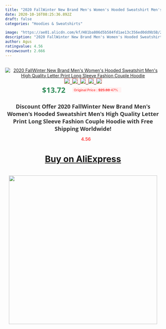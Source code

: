 ```yaml
---
title: "2020 FallWinter New Brand Men's Women's Hooded Sweatshirt Men's High Quality Letter Print Long Sleeve Fashion Couple Hoodie"
date: 2020-10-16T08:25:36.892Z
draft: false
categories: "Hoodies & Sweatshirts"

image: "https://ae01.alicdn.com/kf/H81ba806d5b584fd1ae13c356ed0dd9b5B/2020-Fall-Winter-New-Brand-Men-s-Women-s-Hooded-Sweatshirt-Men-s-High-Quality-Letter.jpg"
description: "2020 FallWinter New Brand Men's Women's Hooded Sweatshirt Men's High Quality Letter Print Long Sleeve Fashion Couple Hoodie"
author: Agus
ratingvalue: 4.56
reviewcount: 2.666
---
```

<br>
<div style="text-align: center;">
<a href="https://s.click.aliexpress.com/e/_A0FIav" target="_blank" rel="nofollow noopener noreferrer"><img alt="2020 FallWinter New Brand Men's Women's Hooded Sweatshirt Men's High Quality Letter Print Long Sleeve Fashion Couple Hoodie" class="magnifier-image" src="https://ae01.alicdn.com/kf/H81ba806d5b584fd1ae13c356ed0dd9b5B/2020-Fall-Winter-New-Brand-Men-s-Women-s-Hooded-Sweatshirt-Men-s-High-Quality-Letter.jpg_640x640.jpg">
<br>
<img style="border:1px solid salmon" src="https://ae01.alicdn.com/kf/H81ba806d5b584fd1ae13c356ed0dd9b5B/2020-Fall-Winter-New-Brand-Men-s-Women-s-Hooded-Sweatshirt-Men-s-High-Quality-Letter.jpg_120x120.jpg">&nbsp;&nbsp;<img style="border:1px solid salmon" src="https://ae01.alicdn.com/kf/H8025b89da6aa4dfe8de4138dedba30c0e/2020-Fall-Winter-New-Brand-Men-s-Women-s-Hooded-Sweatshirt-Men-s-High-Quality-Letter.jpg_120x120.jpg">&nbsp;&nbsp;<img style="border:1px solid salmon" src="https://ae01.alicdn.com/kf/H3ccef56cc8374e6d903d61e30f3b89b4F/2020-Fall-Winter-New-Brand-Men-s-Women-s-Hooded-Sweatshirt-Men-s-High-Quality-Letter.jpg_120x120.jpg">&nbsp;&nbsp;<img style="border:1px solid salmon" src="https://ae01.alicdn.com/kf/He5a04117a0ad42c5b25ee6543abad1acP/2020-Fall-Winter-New-Brand-Men-s-Women-s-Hooded-Sweatshirt-Men-s-High-Quality-Letter.jpg_120x120.jpg">&nbsp;&nbsp;<img style="border:1px solid salmon" src="https://ae01.alicdn.com/kf/H1cc2411aad2f489a97d4a75e5f3011abC/2020-Fall-Winter-New-Brand-Men-s-Women-s-Hooded-Sweatshirt-Men-s-High-Quality-Letter.jpg_120x120.jpg"></a></div><br0>
<div style="text-align: center;"><span style="background-color: white; border: 0px; box-sizing: border-box; color: seagreen; display: inline-block; font-family: &quot;open sans&quot; , &quot;arial&quot; , &quot;helvetica&quot; , sans-serif , &quot;heiti&quot;; font-size: 24px; font-stretch: inherit; font-weight: 700; line-height: inherit; margin: 0px 10px 0px 0px; padding: 0px; vertical-align: middle;">$13.72 </span>
<span style="background: rgb(255 , 241 , 241); border-radius: 3px; border: 0px; box-sizing: border-box; color: #ff4747; display: inline-block; font-family: inherit; font-size: 12px; font-stretch: inherit; font-style: inherit; font-variant: inherit; font-weight: 600; line-height: inherit; margin: 0px; padding: 2px 5px; transform: scale(0.9); vertical-align: middle;">Original Price : <b style="text-decoration: line-through;">$25.88 </b> 47%&nbsp;&nbsp;</span></div>
<h1 style="color: #333333; display: inline-block; font-family: &quot;open sans&quot; , &quot;arial&quot; , &quot;helvetica&quot; , sans-serif , &quot;heiti&quot;; font-size: 18px; font-stretch: inherit; font-weight: 700; text-align: center;">Discount Offer 2020 FallWinter New Brand Men's Women's Hooded Sweatshirt Men's High Quality Letter Print Long Sleeve Fashion Couple Hoodie with Free Shipping Worldwide!</h1>
<div style="color: #ff4747; text-align: center;">
<img src="https://4.bp.blogspot.com/-M0ZcTcb-5uY/XleCXlxnR4I/AAAAAAAAAEc/OrjgMkXV1oMQFaCRZj5HQwOCBcu3w1FegCPcBGAYYCw/s1600/star.png" style="height: 15px;">&nbsp;<b>4.56</b></div>
<div class="button_cont" align="center"><a class="buynow_a" href="https://s.click.aliexpress.com/e/_A0FIav" target="_blank" rel="nofollow noopener noreferrer"><H1>Buy on AliExpress</H1></a></div><br>
<div class="separator" style="clear: both; text-align: center;">
<img src="https://lh3.googleusercontent.com/-pTy5HemUv9M/XlePHvY0dAI/AAAAAAAAAE4/0nX5iRUoIWY8eMW9Dpxeirr157OZliDIgCLcBGAsYHQ/s1600/badge.gif" width="480">
</div>
